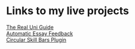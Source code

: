 # Links to my live projects

<meta http-equiv="refresh" content="0; url=http://therealuniguide.co.uk/" />

<a href="http://therealuniguide.co.uk">The Real Uni Guide</a><br>
<a href="http://natestott.co.uk">Automatic Essay Feedback</a><br>
<a href="http://natestott.github.io/circularSkillBars.html">Circular Skill Bars Plugin</a>
